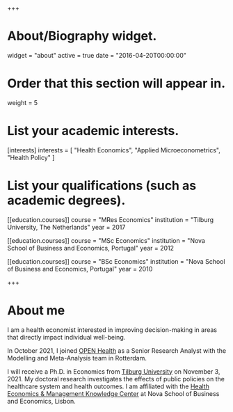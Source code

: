+++
# About/Biography widget.
widget = "about"
active = true
date = "2016-04-20T00:00:00"

# Order that this section will appear in.
weight = 5

# List your academic interests.
[interests]
  interests = [
    "Health Economics",
    "Applied Microeconometrics",
    "Health Policy"
  ]

# List your qualifications (such as academic degrees).
[[education.courses]]
  course = "MRes Economics"
  institution = "Tilburg University, The Netherlands"
  year = 2017

[[education.courses]]
  course = "MSc Economics"
  institution = "Nova School of Business and Economics, Portugal"
  year = 2012

[[education.courses]]
  course = "BSc Economics"
  institution = "Nova School of Business and Economics, Portugal"
  year = 2010
 
+++

# About me

I am a health economist interested in improving decision-making in areas that directly impact individual well-being.

In October 2021, I joined [OPEN Health](https://pharmerit.com) as a Senior Research Analyst with the Modelling and Meta-Analysis team in Rotterdam.

I will receive a Ph.D. in Economics from [Tilburg University](https://www.tilburguniversity.edu) on November 3, 2021. My doctoral research investigates the effects of public policies on the healthcare system and health outcomes. I am affiliated with the [Health Economics & Management Knowledge Center](https://www2.novasbe.unl.pt/health) at Nova School of Business and Economics, Lisbon. 
